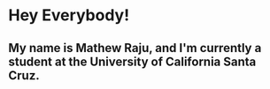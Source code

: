 # Hey Everybody! 

## My name is Mathew Raju, and I'm currently a student at the University of California Santa Cruz. 
